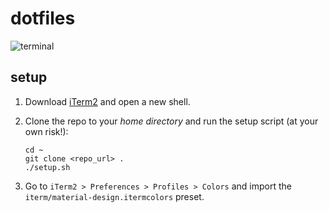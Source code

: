 # dotfiles

![terminal](https://user-images.githubusercontent.com/16668651/81497294-75b8c280-92b5-11ea-94a2-a4f0b9b7f341.png)

## setup

1. Download [iTerm2](https://www.iterm2.com/downloads.html) and open a new
   shell.

1. Clone the repo to your *home directory* and run the setup script (at your
   own risk!):
    ```shell
    cd ~
    git clone <repo_url> .
    ./setup.sh
    ```

1. Go to `iTerm2 > Preferences > Profiles > Colors` and import the
   `iterm/material-design.itermcolors` preset.
